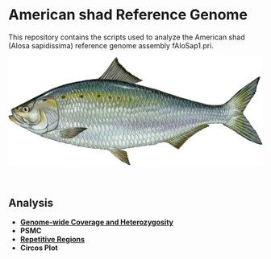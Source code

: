 # American shad Reference Genome

This repository contains the scripts used to analyze the American shad (Alosa sapidissima) reference genome assembly fAloSap1.pri.
<br>

![](images/American-Shad-Duane-Raver.jpg)  

<br>  

## Analysis  

* [**Genome-wide Coverage and Heterozygosity**](https://github.com/therkildsen-lab/shad-genome/blob/main/markdowns/coverage_heterozgosity.md)  
* **PSMC**  
* [**Repetitive Regions**](https://github.com/therkildsen-lab/shad-genome/blob/main/markdowns/repetitive_regions.md)
* **Circos Plot**

